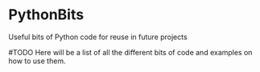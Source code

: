 # PythonBits
Useful bits of Python code for reuse in future projects

#TODO Here will be a list of all the different bits of code
and examples on how to use them. 
